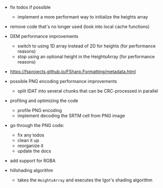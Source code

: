 ﻿- fix todos if possible
    - implement a more performant way to initialize the heights array

- remove code that's no longer used (look into local cache functions)

- DEM performance improvements
    - switch to using 1D array instead of 2D for heights (for performance reasons)
    - stop using an optional height in the HeightsArray (for performance reasons)

- https://fsprojects.github.io/FSharp.Formatting/metadata.html

- possible PNG encoding performance improvements
    - split IDAT into several chunks that can be CRC-processed in parallel

- profiling and optimizing the code
    - profile PNG encoding 
    - implement decoding the SRTM cell from PNG image

- go through the PNG code:
    - fix any todos
    - clean it up
    - reorganize it
    - update the docs

- add support for RGBA

- hillshading algorithm
    - takes the `HeightsArray` and executes the Igor's shading algorithm

